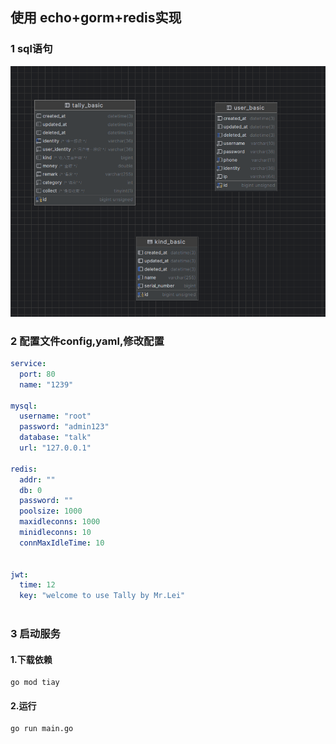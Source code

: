 ## 使用 echo+gorm+redis实现

### 1 sql语句
![img.png](sql/img.png)

### 2 配置文件config,yaml,修改配置
```yaml
service:
  port: 80
  name: "1239"

mysql:
  username: "root"
  password: "admin123"
  database: "talk"
  url: "127.0.0.1"

redis:
  addr: ""
  db: 0
  password: ""
  poolsize: 1000
  maxidleconns: 1000
  minidleconns: 10
  connMaxIdleTime: 10


jwt:
  time: 12  
  key: "welcome to use Tally by Mr.Lei"



```

### 3 启动服务
#### 1.下载依赖
```shell
go mod tiay
```
#### 2.运行
```shell
go run main.go
```






